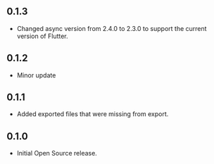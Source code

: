 ## 0.1.3

* Changed async version from 2.4.0 to 2.3.0 to support the current version of Flutter.

## 0.1.2

* Minor update

## 0.1.1
*  Added exported files that were missing from export.

## 0.1.0

* Initial Open Source release.
